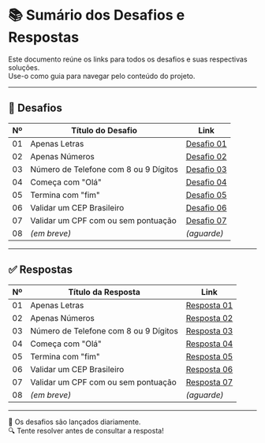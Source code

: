 # 📚 Sumário dos Desafios e Respostas

Este documento reúne os links para todos os desafios e suas respectivas soluções.  
Use-o como guia para navegar pelo conteúdo do projeto.

---

## 🧩 Desafios

| Nº  | Título do Desafio                     | Link                                      |
|-----|---------------------------------------|-------------------------------------------|
| 01  | Apenas Letras                         | [Desafio 01](./desafios/desafio_01.md)    |
| 02  | Apenas Números                        | [Desafio 02](./desafios/desafio_02.md)    |
| 03  | Número de Telefone com 8 ou 9 Dígitos | [Desafio 03](./desafios/desafio_03.md)    |
| 04  | Começa com "Olá"                      | [Desafio 04](./desafios/desafio_04.md)    |
| 05  | Termina com "fim"                     | [Desafio 05](./desafios/desafio_05.md)    |
| 06  | Validar um CEP Brasileiro             | [Desafio 06](./desafios/desafio_06.md)    |
| 07  | Validar um CPF com ou sem pontuação   | [Desafio 07](./desafios/desafio_07.md)    |
| 08  | *(em breve)*                          | *(aguarde)*                               |

---

## ✅ Respostas

| Nº  | Título da Resposta                    | Link                                       |
|-----|---------------------------------------|--------------------------------------------|
| 01  | Apenas Letras                         | [Resposta 01](./respostas/resposta_01.md)  |
| 02  | Apenas Números                        | [Resposta 02](./respostas/resposta_02.md)  |
| 03  | Número de Telefone com 8 ou 9 Dígitos | [Resposta 03](./respostas/resposta_03.md)  |
| 04  | Começa com "Olá"                      | [Resposta 04](./respostas/resposta_04.md)  |
| 05  | Termina com "fim"                     | [Resposta 05](./respostas/resposta_05.md)  |
| 06  | Validar um CEP Brasileiro             | [Resposta 06](./respostas/resposta_06.md)  |
| 07  | Validar um CPF com ou sem pontuação   | [Resposta 07](./respostas/resposta_07.md)  |
| 08  | *(em breve)*                          | *(aguarde)*                                |

---

📌 Os desafios são lançados diariamente.  
🔍 Tente resolver antes de consultar a resposta!